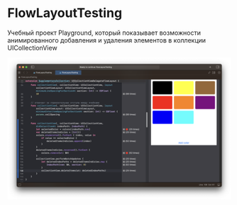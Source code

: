 # FlowLayoutTesting

Учебный проект Playground, который показывает возможности анимированного добавления и удаления элементов в коллекции UICollectionView

![AppScreenshot1](AppScreenshots/1.png)
